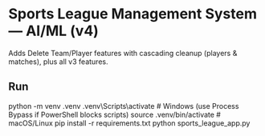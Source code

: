 # Sports League Management System — AI/ML (v4)
Adds Delete Team/Player features with cascading cleanup (players & matches), plus all v3 features.

## Run
python -m venv .venv
.venv\Scripts\activate  # Windows (use Process Bypass if PowerShell blocks scripts)
source .venv/bin/activate # macOS/Linux
pip install -r requirements.txt
python sports_league_app.py
